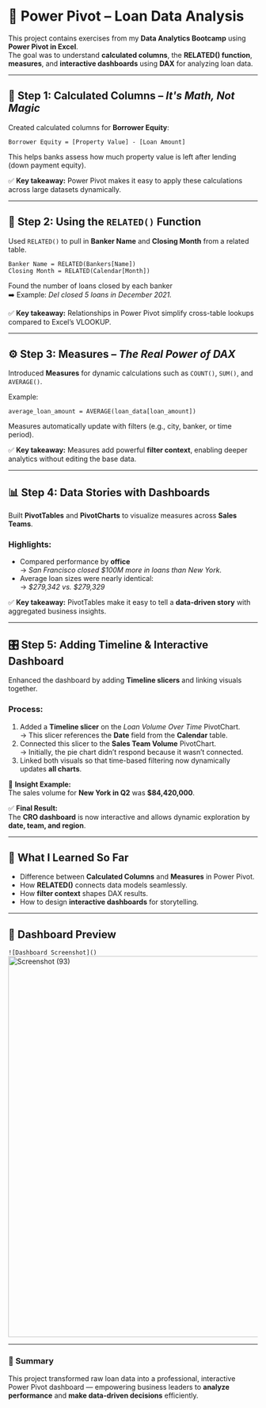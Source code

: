 # 🧮 Power Pivot – Loan Data Analysis

This project contains exercises from my **Data Analytics Bootcamp** using **Power Pivot in Excel**.  
The goal was to understand **calculated columns**, the **RELATED() function**, **measures**, and **interactive dashboards** using **DAX** for analyzing loan data.

---

## 🧩 Step 1: Calculated Columns – *It's Math, Not Magic*
Created calculated columns for **Borrower Equity**:

```DAX
Borrower Equity = [Property Value] - [Loan Amount]
```

This helps banks assess how much property value is left after lending (down payment equity).

✅ **Key takeaway:** Power Pivot makes it easy to apply these calculations across large datasets dynamically.

---

## 🔗 Step 2: Using the `RELATED()` Function
Used `RELATED()` to pull in **Banker Name** and **Closing Month** from a related table.

```DAX
Banker Name = RELATED(Bankers[Name])
Closing Month = RELATED(Calendar[Month])
```

Found the number of loans closed by each banker  
➡️ Example: *Del closed 5 loans in December 2021.*

✅ **Key takeaway:** Relationships in Power Pivot simplify cross-table lookups compared to Excel’s VLOOKUP.

---

## ⚙️ Step 3: Measures – *The Real Power of DAX*
Introduced **Measures** for dynamic calculations such as `COUNT()`, `SUM()`, and `AVERAGE()`.

Example:

```DAX
average_loan_amount = AVERAGE(loan_data[loan_amount])
```

Measures automatically update with filters (e.g., city, banker, or time period).

✅ **Key takeaway:** Measures add powerful **filter context**, enabling deeper analytics without editing the base data.

---

## 📊 Step 4: Data Stories with Dashboards
Built **PivotTables** and **PivotCharts** to visualize measures across **Sales Teams**.

### Highlights:
- Compared performance by **office**  
  → *San Francisco closed $100M more in loans than New York.*
- Average loan sizes were nearly identical:  
  → *$279,342 vs. $279,329*

✅ **Key takeaway:** PivotTables make it easy to tell a **data-driven story** with aggregated business insights.

---

## 🎛️ Step 5: Adding Timeline & Interactive Dashboard
Enhanced the dashboard by adding **Timeline slicers** and linking visuals together.

### Process:
1. Added a **Timeline slicer** on the *Loan Volume Over Time* PivotChart.  
   → This slicer references the **Date** field from the **Calendar** table.
2. Connected this slicer to the **Sales Team Volume** PivotChart.  
   → Initially, the pie chart didn’t respond because it wasn’t connected.
3. Linked both visuals so that time-based filtering now dynamically updates **all charts**.

📅 **Insight Example:**  
The sales volume for **New York in Q2** was **$84,420,000**.

✅ **Final Result:**  
The **CRO dashboard** is now interactive and allows dynamic exploration by **date, team, and region**.

---

## 🧠 What I Learned So Far
- Difference between **Calculated Columns** and **Measures** in Power Pivot.  
- How **RELATED()** connects data models seamlessly.  
- How **filter context** shapes DAX results.  
- How to design **interactive dashboards** for storytelling.

---


## 📸 Dashboard Preview
 
`![Dashboard Screenshot]()`
<img width="1366" height="768" alt="Screenshot (93)" src="https://github.com/user-attachments/assets/4bb091ac-0661-4556-a26e-a4132e681120" />

---

### 🏁 Summary
This project transformed raw loan data into a professional, interactive Power Pivot dashboard — empowering business leaders to **analyze performance** and **make data-driven decisions** efficiently.
